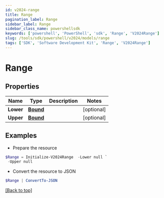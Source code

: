```yaml
---
id: v2024-range
title: Range
pagination_label: Range
sidebar_label: Range
sidebar_class_name: powershellsdk
keywords: ['powershell', 'PowerShell', 'sdk', 'Range', 'V2024Range']
slug: /tools/sdk/powershell/v2024/models/range
tags: ['SDK', 'Software Development Kit', 'Range', 'V2024Range']
---
```


# Range

## Properties

| Name      | Type               | Description | Notes      |
| --------- | ------------------ | ----------- | ---------- |
| **Lower** | [**Bound**](bound) |             | [optional] |
| **Upper** | [**Bound**](bound) |             | [optional] |

## Examples

- Prepare the resource

```powershell
$Range = Initialize-V2024Range  -Lower null `
 -Upper null
```

- Convert the resource to JSON

```powershell
$Range | ConvertTo-JSON
```

[[Back to top]](#)
